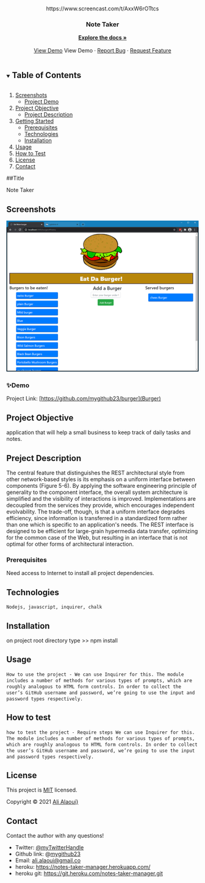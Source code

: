 <!-- PROJECT LOGO -->
<br />
<p align="center">
  https://www.screencast.com/t/AxxW6rOTtcs
  <br />

  <h3 align="center">Note Taker</h3>

  <p align="center">
    <a href="https://github.com/mygithub23/burger"><strong>Explore the docs »</strong></a>
    <br />
    <br />
    <a href="https://www.screencast.com/t/AxxW6rOTtcs">View Demo</a>
    <a src="./Assets/img/burger.png">View Demo</a>
    ·
    <a href="">Report Bug</a>
    ·
    <a href="https://github.com/mygithub23/Note-Taker/issues">Request Feature</a>
  </p>
</p>

<!-- TABLE OF CONTENTS -->
<details open="open">
  <summary><h2 style="display: inline-block">Table of Contents</h2></summary>
  <ol>
    <li>
      <a href="#Screenshot">Screenshots</a>
      <ul>
        <li><a href="#Demo">Project Demo</a></li>
      </ul>
    </li>
    <li>
      <a href="#Short-Description">Project Objective</a>
      <ul>
        <li><a href="#Project-Description">Project Description</a></li>
      </ul>
    </li>
    <li>
      <a href="#getting-started">Getting Started</a>
      <ul>
        <li><a href="#prerequisites">Prerequisites</a></li>
        <li><a href="#Technologies">Technologies</a></li>
        <li><a href="#installation">Installation</a></li>
      </ul>
    </li>
    <li><a href="#usage">Usage</a></li>
    <li><a href="#How-to-test">How to Test</a></li>
    <li><a href="#license">License</a></li>
    <li><a href="#contact">Contact</a></li>
  </ol>
</details>

##Title

Note Taker

## Screenshots

<img src="./Assets/img/burger.png">

### ✨Demo

Project Link: [https://github.com/mygithub23/burger](Burger)
<br>

<!-- ABOUT THE PROJECT -->

## Project Objective

application that will help a small business to keep track of daily tasks and notes.

## Preject Description

The central feature that distinguishes the REST architectural style from other network-based styles is its emphasis on a uniform interface between components (Figure 5-6). By applying the software engineering principle of generality to the component interface, the overall system architecture is simplified and the visibility of interactions is improved. Implementations are decoupled from the services they provide, which encourages independent evolvability. The trade-off, though, is that a uniform interface degrades efficiency, since information is transferred in a standardized form rather than one which is specific to an application's needs. The REST interface is designed to be efficient for large-grain hypermedia data transfer, optimizing for the common case of the Web, but resulting in an interface that is not optimal for other forms of architectural interaction.

### Prerequisites

Need access to Internet to install all project dependencies.

## Technologies

```
Nodejs, javascript, inquirer, chalk
```

## Installation

on project root directory type >> npm install

## Usage

```
How to use the project - We can use Inquirer for this. The module includes a number of methods for various types of prompts, which are roughly analogous to HTML form controls. In order to collect the user’s GitHub username and password, we’re going to use the input and password types respectively.
```

## How to test

```
how to test the project - Require steps We can use Inquirer for this. The module includes a number of methods for various types of prompts, which are roughly analogous to HTML form controls. In order to collect the user’s GitHub username and password, we’re going to use the input and password types respectively.
```

<!-- LICENSE -->

## License

This project is [MIT](https://choosealicense.com/licenses/MIT/) licensed.<br />

Copyright © 2021 [Ali Alaoui}](https://github.com/mygithub23})

<!-- CONTACT -->

## Contact

Contact the author with any questions!<br>

- Twitter: [@myTwitterHandle](https://twitter.com/@myTwitterHandle)
- Github link: @[mygithub23](https://github.com/mygithub23)<br>
- Email: ali.alaoui@gmail.co
- heroku: https://notes-taker-manager.herokuapp.com/
- heroku git: https://git.heroku.com/notes-taker-manager.git
